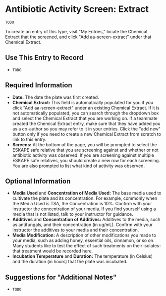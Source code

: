 # Antibiotic Activity Screen: Extract

`TODO`

To create an entry of this type, visit "My Entries," locate the Chemical Extract that the screened, and click "Add aa-screen-extract" under that Chemical Extract.

## Use This Entry to Record

- `TODO`

## Required Information

- **Date:** The date the plate was first created.
- **Chemical Extract:** This field is automatically populated for you if you click "Add aa-screen-extract" under an existing Chemical Extract. If it is not automatically populated, you can search through the dropdown box and select the Chemical Extract that you are working on. If a teammate created the Chemical Extract entry, make sure that they have added you as a co-author so you may refer to it in your entries. Click the "add new" button only if you need to create a new Chemical Extract from scratch to link to this entry.
- **Screens:** At the bottom of the page, you will be prompted to select the ESKAPE safe relative that you are screening against and whether or not antibiotic activity was observed. If you are screening against multiple ESKAPE safe relatives, you should create a new row for each screening. You are also prompted to list what kind of activity was observed. 

## Optional Information

- **Media Used** and **Concentration of Media Used:** The base media used to cultivate the plate and its concentration. For example, commonly when the Media Used is TSA, the Concentration is 10%. Confirm with your instructor the concentration of your media. If you find yourself using a media that is not listed, talk to your instructor for guidance.
- **Additives** and **Concentration of Additives:** Additives to the media, such as antifungals, and their concentration (in ug/mL). Confirm with your instructor the additives to your media and their concentration.
- **Media Modification:** A description of other modifications you made to your media, such as adding honey, essential oils, cinnamon, or so on. Many students like to test the effect of such treatments on their isolates- that treatment would be recorded here.
- **Incubation Temperature** and **Duration:** The temperature (in Celsius) and the duration (in hours) that the plate was incubated. 

## Suggestions for "Additional Notes"

- `TODO`
